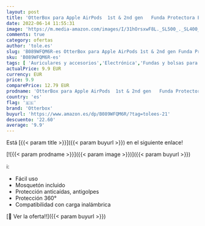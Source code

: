 ```yaml
---
layout: post
title: 'OtterBox para Apple AirPods  1st & 2nd gen   Funda Protectora Elegante  Ispra Series - Azul'
date: 2022-06-14 11:55:31
image: 'https://m.media-amazon.com/images/I/31hOrsxwF8L._SL500_._SL400_.jpg'
comments: true
category: ofertas
author: 'tole.es'
slug: 'B089WFQM6R-es OtterBox para Apple AirPods 1st & 2nd gen Funda Protectora...'
sku: 'B089WFQM6R-es'
tags: [ 'Auriculares y accesorios','Electrónica','Fundas y bolsas para auriculares','apple','otterbox','🇪🇸', ]
actualPrice: 9.9 EUR
currency: EUR
price: 9.9
comparePrice: 12.79 EUR
prodname: 'OtterBox para Apple AirPods  1st & 2nd gen   Funda Protectora Elegante  Ispra Series - Azul'
country: 'es'
flag: '🇪🇸'
brand: 'Otterbox'
buyurl: 'https://www.amazon.es/dp/B089WFQM6R/?tag=tolees-21'
descuento: '22.60'
average: '9.9'
---
```


Está [{{< param title >}}]({{< param buyurl >}}) en el siguiente enlace!

[![{{< param prodname >}}]({{< param image >}})]({{< param buyurl >}})

ℹ️:

- Fácil uso
- Mosquetón incluido
- Protección anticaídas, antigolpes
- Protección 360°
- Compatibilidad con carga inalámbrica

[🛒 Ver la oferta!!]({{< param buyurl >}})
